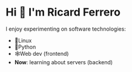 # Hi 👋 I'm Ricard Ferrero

I enjoy experimenting on software technologies:
- 🐧Linux
- 🐍Python
- 🕸Web dev (frontend)
- __Now__: learning about servers (backend)

<!---
ricard-ferrero/ricard-ferrero is a ✨ special ✨ repository because its `README.md` (this file) appears on your GitHub profile.
You can click the Preview link to take a look at your changes.
--->
